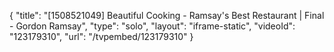 {
    "title": "[1508521049] Beautiful Cooking - Ramsay's Best Restaurant | Final - Gordon Ramsay",
    "type": "solo",
    "layout": "iframe-static",
    "videoId": "123179310",
    "url": "\/tvpembed\/123179310"
}